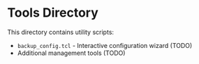 # Tools Directory

This directory contains utility scripts:

- `backup_config.tcl` - Interactive configuration wizard (TODO)
- Additional management tools (TODO)

